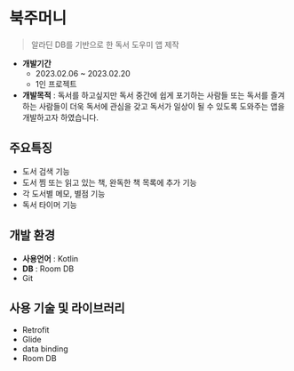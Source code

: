 # 북주머니
> 알라딘 DB를 기반으로 한 독서 도우미 앱 제작
- **개발기간**
  - 2023.02.06 ~ 2023.02.20
  - 1인 프로젝트
- **개발목적** : 독서를 하고싶지만 독서 중간에 쉽게 포기하는 사람들 또는 독서를 즐겨 하는 사람들이 더욱 독서에 관심을 갖고 독서가 일상이 될 수 있도록 도와주는 앱을 개발하고자 하였습니다.

## 주요특징
- 도서 검색 기능
- 도서 찜 또는 읽고 있는 책, 완독한 책 목록에 추가 기능
- 각 도서별 메모, 별점 기능
- 독서 타이머 기능

## 개발 환경
- **사용언어** : Kotlin
- **DB** : Room DB
- Git

## 사용 기술 및 라이브러리
- Retrofit
- Glide
- data binding
- Room DB
